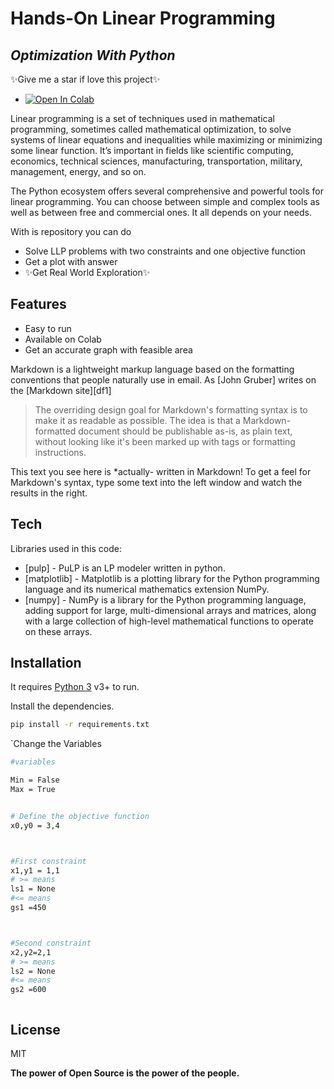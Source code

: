 # Hands-On Linear Programming
## _Optimization With Python_

✨Give  me a star if love this project✨

-  [![Open In Colab](https://colab.research.google.com/assets/colab-badge.svg)](https://colab.research.google.com/drive/1OFawLHRyc-i948H3ZaW0UJbNElZbRrXw?usp=sharing)

Linear programming is a set of techniques used in mathematical programming, sometimes called mathematical optimization, to solve systems of linear equations and inequalities while maximizing or minimizing some linear function. It’s important in fields like scientific computing, economics, technical sciences, manufacturing, transportation, military, management, energy, and so on.

The Python ecosystem offers several comprehensive and powerful tools for linear programming. You can choose between simple and complex tools as well as between free and commercial ones. It all depends on your needs.

With is repository you can do
- Solve LLP problems with two constraints and one objective function
- Get a plot with answer
- ✨Get Real World Exploration✨

## Features

- Easy to run
- Available on Colab
- Get an accurate graph with feasible area


Markdown is a lightweight markup language based on the formatting conventions
that people naturally use in email.
As [John Gruber] writes on the [Markdown site][df1]

> The overriding design goal for Markdown's
> formatting syntax is to make it as readable
> as possible. The idea is that a
> Markdown-formatted document should be
> publishable as-is, as plain text, without
> looking like it's been marked up with tags
> or formatting instructions.

This text you see here is *actually- written in Markdown! To get a feel
for Markdown's syntax, type some text into the left window and
watch the results in the right.

## Tech

Libraries used in this code:

- [pulp] - PuLP is an LP modeler written in python.
- [matplotlib] - Matplotlib is a plotting library for the Python programming language and its numerical mathematics extension NumPy.
- [numpy] - NumPy is a library for the Python programming language, adding support for large, multi-dimensional arrays and matrices, along with a large collection of high-level mathematical functions to operate on these arrays. 


## Installation

It requires [Python 3](https://www.python.org/downloads/) v3+ to run.

Install the dependencies.

```sh
pip install -r requirements.txt
```

`Change the Variables 
```sh
#variables

Min = False
Max = True


# Define the objective function
x0,y0 = 3,4



#First constraint
x1,y1 = 1,1
# >= means
ls1 = None
#<= means 
gs1 =450



#Second constraint
x2,y2=2,1
# >= means
ls2 = None
#<= means 
gs2 =600



```
## License

MIT

**The power of Open Source is the power of the people.**
